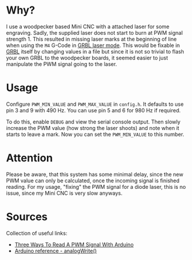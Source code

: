 # Why?

I use a woodpecker based Mini CNC with a attached laser for some engraving.
Sadly, the supplied laser does not start to burn at PWM signal strength 1. This
resulted in missing laser marks at the beginning of line when using the `M4`
G-Code in [GRBL laser mode](https://github.com/gnea/grbl/wiki/Grbl-v1.1-Laser-Mode).
This would be fixable in [GRBL](https://github.com/gnea/grbl/) itself by
changing values in a file but since it is not so trivial to flash your own GRBL
to the woodpecker boards, it seemed easier to just manipulate the PWM signal
going to the laser.

# Usage

Configure `PWM_MIN_VALUE` and `PWM_MAX_VALUE` in `config.h`. It defaults to use
pin 3 and 9 with 490 Hz. You can use pin 5 and 6 for 980 Hz if required.

To do this, enable `DEBUG` and view the serial console output. Then slowly
increase the PWM value (how strong the laser shoots) and note when it starts
to leave a mark. Now you can set the `PWM_MIN_VALUE` to this number.

# Attention

Please be aware, that this system has some minimal delay, since the new PWM
value can only be calculated, once the incoming signal is finished reading.
For my usage, "fixing" the PWM signal for a diode laser, this is no issue,
since my Mini CNC is very slow anyways.

# Sources

Collection of useful links:
* [Three Ways To Read A PWM Signal With Arduino](http://www.benripley.com/diy/arduino/three-ways-to-read-a-pwm-signal-with-arduino/)
* [Arduino reference - analogWrite()](https://www.arduino.cc/reference/en/language/functions/analog-io/analogwrite/)
